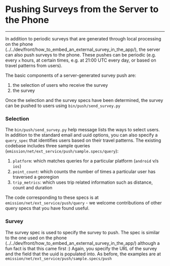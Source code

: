 # Pushing Surveys from the Server to the Phone
---

In addition to periodic surveys that are generated through local processing on the phone (../../dev/front/how_to_embed_an_external_survey_in_the_app/), the server can also push surveys to the phone. These pushes can be periodic (e.g. every `x` hours, at certain times, e.g. at 21:00 UTC every day, or based on travel patterns from users).

The basic components of a server-generated survey push are:
1. the selection of users who receive the survey
2. the survey

Once the selection and the survey specs have been determined, the survey can be pushed to users using `bin/push/send_survey.py`

### Selection ###
The `bin/push/send_survey.py` help message lists the ways to select users. In addition to the standard email and uuid options, you can also specify a `query_spec` that identifies users based on their travel patterns. The existing codebase includes three sample queries (`emission/net/ext_service/push/sample.specs/query`):
1. `platform`: which matches queries for a particular platform (`android` v/s `ios`)
1. `point_count`: which counts the number of times a particular user has traversed a georegion
1. `trip_metrics`: which uses trip related information such as distance, count and duration

The code corresponding to these specs is at `emission/net/ext_service/push/query` - we welcome contributions of other query specs that you have found useful.

### Survey ###
The survey spec is used to specify the survey to push. The spec is similar to the one used on the phone (../../dev/front/how_to_embed_an_external_survey_in_the_app/) although a fun fact is that this came first :) Again, you specify the URL of the survey and the field that the uuid is populated into. 
As before, the examples are at `emission/net/ext_service/push/sample.specs/push`
